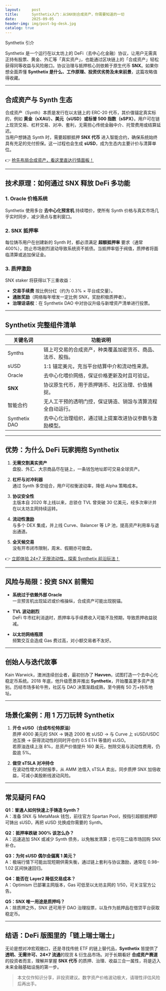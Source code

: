 ```yaml
---
layout:     post
title:      Synthetix入门：从SNX到合成资产，你需要知道的一切
date:       2025-09-05
header-img: img/post-bg-desk.jpg
catalog: true
---
```


Synthetix 引介

Synthetix 是一个运行在以太坊上的 DeFi（去中心化金融）协议，让用户无需真正持有股票、黄金、外汇等「真实资产」，也能通过区块链上的「合成资产」轻松获得同等收益与风险敞口。协议治理与抵押核心则依赖于原生代币 **SNX**。如果你想全面弄懂 **Synthetix 是什么、工作原理、投资优劣势及未来前景**，这篇攻略值得收藏。

---

## 合成资产与 Synth 生态

合成资产（Synth）本质是发行在以太链上的 ERC-20 代币，其价值锚定真实标的，例如 **黄金（sXAU）、美元（sUSD）或标普 500 指数（sSPX）**。用户可在链上现货交易、杠杆交易、对冲、套利，无需担心传统金融中介、托管费用或结算延迟。  
当用户想铸造 Synth 时，需要超额抵押 **SNX 代币** 进入智能合约，确保系统始终具有充足的兑付担保。这一过程也会生成 **sUSD**，成为生态内主要计价与清算单位。

👉 [抢先布局合成资产，看这里直达行情面板！](https://okxdog.com/)

---

## 技术原理：如何通过 SNX 释放 DeFi 多功能

### 1. Oracle 价格系统
Synthetix 使用多台 **去中心化预言机** 持续喂价，使所有 Synth 价格与真实市场几乎实时同步，减少滑点与套利窗口。

### 2. SNX 抵押率
每位铸币用户在创建新的 Synth 时，都必须满足 **超额抵押率** 要求（通常 400%），防止市场剧烈波动导致系统资不抵债。当抵押率低于阀值，质押者将面临清算或追加保证金。

### 3. 质押激励
SNX staker 将获得以下三重收益：
- **交易手续费** 按比例分红（约为 0.3% × 平台成交量）。  
- **通胀奖励**（网络每年增发一定比例 SNX，奖励积极质押者）。  
- **治理话语权**：在 Synthetix DAO 中对协议升级与新增资产清单进行投票。

---

## Synthetix 完整组件清单

| 关键名词   | 功能说明 |
| --- | --- |
| Synths | 链上可交易的合成资产，种类覆盖加密货币、商品、法币、股指。 |
| sUSD | 1:1 锚定美元，充当平台结算中介和流动性来源。 |
| Oracle | 去中心化喂价网络，保证价格更新及时且可验证。 |
| **SNX** | 协议原生代币，用于质押铸币、社区治理、价值捕捉。 |
| 智能合约 | 无人工干预的透明门控，保证铸造、销毁与清算流程全自动运行。 |
| Synthetix DAO | 去中心化治理组织，通过链上提案改进协议参数与激励模型。 |

---

## 优势：为什么 DeFi 玩家拥抱 Synthetix

1. **无需交割真实资产**  
   盘股、外汇、大宗商品尽在链上，一条钱包地址即可交易全球资产。

2. **杠杆与对冲利器**  
   通过 Synth 多空组合，用户可权衡波动率，降低 Alpha 策略成本。

3. **协议安全性**  
   主版本自 2020 年上线以来，总锁仓 TVL 曾突破 30 亿美元，经多次审计并在以太坊主网持续运转。

4. **流动性激励**  
   与多个 DEX 集成，并上线 Curve、Balancer 等 LP 池，提高资产利用率与退出通道。

5. **全天候交易**  
   没有开市闭市限制，周末、假期亦可做盘。

👉 [立即体验 24×7 无限流动性，探索 Synthetix 前沿玩法！](https://okxdog.com/)

---

## 风险与局限：投资 SNX 前需知

- **系统过于依赖外部 Oracle**  
  一旦预言机出现延迟或价格操纵，合成资产可能出现脱锚。

- **TVL 波动剧烈**  
  DeFi 牛市红利消退时，质押率与手续费收入可能不及预期，导致质押收益锐减。

- **以太坊网络瓶颈**  
  频繁交互会造成 Gas 费过高，对小额交易者不友好。

---

## 创始人与迭代故事

Kain Warwick，澳洲连续创业者，最初创办了 **Havven**，试图打造一个去中心化稳定币系统。2018 年底，他升级愿景并推出 **Synthetix**，开始覆盖更多资产类别。历经市场多轮牛熊，社区与 DAO 决策渐趋成熟，至今拥有 50 万+持币地址。

---

## 场景化案例：用 1 万刀玩转 Synthetix

1. **开仓 sUSO（合成布伦特原油）**  
   质押 4000 美元的 SNX → 铸造 2000 枚 sUSD → 与 Curve 上 sUSD/USDC 池互换 → 获得流动性的同时开仓约 0.5 ETH 等值的 sUSO。  
   若原油连续上涨 8%，总资产价值提升 160 美元，刨除交易与流动性费用，仍盈逾 5%。

2. **做空 sTSLA 对冲持仓**  
   在波动性增大的财报季，从 AMM 池借入 sTSLA 卖出，同步质押 SNX 加倍收益，可减小美股断线波动风险。

---

## 常见疑问 FAQ

**Q1：普通人如何快速上手铸造 Synth？**  
A：准备 SNX 与 MetaMask 钱包，前往官方 Spartan Pool，按指引超额抵押即可铸出 sUSD，再把 sUSD 兑换成你需要的 Synth。

**Q2：抵押率跌破 300% 该怎么办？**  
A：迅速追加 SNX 或减少 Synth 债务，以免触发清算；也可在二级市场回购 SNX 补仓。

**Q3：为何 sUSD 偶尔会偏离 1 美元？**  
A：极端行情下可能出现短期供需失衡，通过链上套利与协议激励，通常在 0.98–1.02 区间快速回归。

**Q4：能否在 Layer2 降低交易成本？**  
A：Optimism 已部署主网版本，Gas 可低至以太坊主网的 1/50，可关注官方公告。

**Q5：SNX 唯一用途是质押吗？**  
A：除质押之外，SNX 还可用于 DAO 治理投票，以及作为抵押品在借贷平台获取稳定币。

---

## 结语：DeFi 版图里的「链上瑞士瑞士」

无论是想对冲宏观敞口，还是寻找传统 ETF 的链上替代品，**Synthetix** 皆提供了**透明、无需许可、24×7 流通**的现货 & 衍生品市场。对于长期看好 **合成资产赛道** 的投资者而言，理解并掌握 **SNX 代币** 的质押、治理、收益三合一属性，将是迈入未来金融基础设施的第一步。

> 本文仅作知识分享，非投资建议。数字资产价格波动极大，请理性评估风险后再出手。